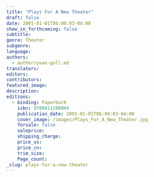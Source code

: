 ```yaml
---
title: "Plays For A New Theater"
draft: false
date: 2001-01-01T06:00:03-04:00
show_in_forthcoming: false
subtitle:
genre: Theater
subgenre:
language:
authors:
  - author/yvan-goll.md
translators:
editors:
contributors:
featured_image:
description:
editions:
  - binding: Paperback
    isbn: 9780811200004
    publication_date: 2001-01-01T06:00:03-04:00
    cover_image: /images/Plays_For_A_New_Theater.jpg
    forsale: false
    saleprice:
    shipping_charge:
    price_us:
    price_cn:
    trim_size:
    Page_count:
_slug: plays-for-a-new-theater
---
```

